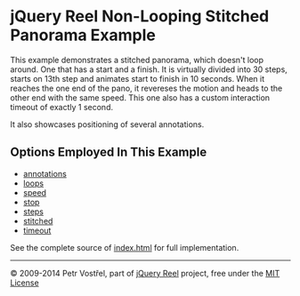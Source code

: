 jQuery Reel Non-Looping Stitched Panorama Example
=================================================

This example demonstrates a stitched panorama, which doesn't loop
around. One that has a start and a finish. It is virtually divided into
30 steps, starts on 13th step and animates start to finish in 10 seconds.
When it reaches the one end of the pano, it revereses the motion and
heads to the other end with the same speed. This one also has a custom
interaction timeout of exactly 1 second.

It also showcases positioning of several annotations.

Options Employed In This Example
--------------------------------

- [annotations](http://reel360.org/reel#annotations)
- [loops](http://reel360.org/reel#loops)
- [speed](http://reel360.org/reel#speed)
- [stop](http://reel360.org/reel#step)
- [steps](http://reel360.org/reel#steps)
- [stitched](http://reel360.org/reel#stitched)
- [timeout](http://reel360.org/reel#timeout)

See the complete source of [index.html](index.html) for full
implementation.


---
&copy; 2009-2014 Petr Vostřel, part of [jQuery Reel][reel] project, free under the [MIT License][license]



[reel]:http://reel360.org
[license]:https://raw.github.com/pisi/Reel/master/LICENSE.txt
